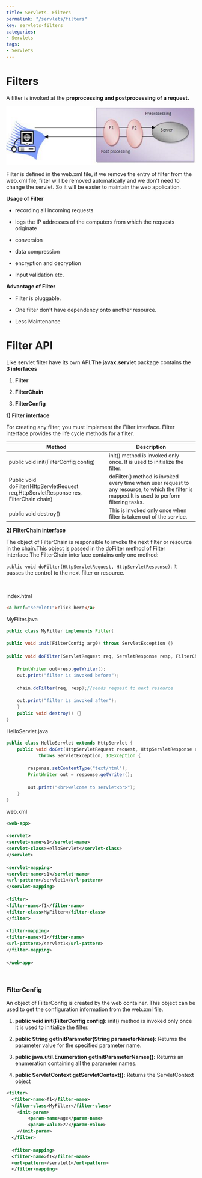 ```yaml
---
title: Servlets- Filters
permalink: "/servlets/filters"
key: servlets-filters
categories:
- Servlets
tags:
- Servlets
---
```


Filters
==========

A filter is invoked at the **preprocessing and postprocessing of a request.**

![](media/13eeec55ded497fbbfaceb3c4a46ed1b.png)

Filter is defined in the web.xml file, if we remove the entry of filter from the
web.xml file, filter will be removed automatically and we don't need to change
the servlet. So it will be easier to maintain the web application.

**Usage of Filter**

-   recording all incoming requests

-   logs the IP addresses of the computers from which the requests originate

-   conversion

-   data compression

-   encryption and decryption

-   Input validation etc.

**Advantage of Filter**

-   Filter is pluggable.

-   One filter don't have dependency onto another resource.

-   Less Maintenance



# Filter API

Like servlet filter have its own API.**The javax.servlet** package contains the
**3 interfaces**

1.  **Filter**

2.  **FilterChain**

3.  **FilterConfig**

**1) Filter interface**

For creating any filter, you must implement the Filter interface. Filter
interface provides the life cycle methods for a filter.

| **Method**                                                                              | **Description**                                                                                                                                 |
|-----------------------------------------------------------------------------------------|-------------------------------------------------------------------------------------------------------------------------------------------------|
| public void init(FilterConfig config)                                                   | init() method is invoked only once. It is used to initialize the filter.                                                                        |
| Public void doFilter(HttpServletRequest req,HttpServletResponse res, FilterChain chain) | doFilter() method is invoked every time when user request to any resource, to which the filter is mapped.It is used to perform filtering tasks. |
| public void destroy()                                                                   | This is invoked only once when filter is taken out of the service.                                                                              |

**2) FilterChain interface**

The object of FilterChain is responsible to invoke the next filter or resource
in the chain.This object is passed in the doFilter method of Filter
interface.The FilterChain interface contains only one method:

`public void doFilter(HttpServletRequest, HttpServletResponse)`:
It passes the control to the next filter or resource.

<br>

index.html
```html
<a href="servlet1">click here</a>
```

MyFilter.java
```java
public class MyFilter implements Filter{  
  
public void init(FilterConfig arg0) throws ServletException {}  
      
public void doFilter(ServletRequest req, ServletResponse resp, FilterChain chain) throws IOException, ServletException {  
          
    PrintWriter out=resp.getWriter();  
    out.print("filter is invoked before");  
          
    chain.doFilter(req, resp);//sends request to next resource  
          
    out.print("filter is invoked after");  
    }  
    public void destroy() {}  
}
```

HelloServlet.java
```java
public class HelloServlet extends HttpServlet {  
    public void doGet(HttpServletRequest request, HttpServletResponse response)  
            throws ServletException, IOException {  
  
        response.setContentType("text/html");  
        PrintWriter out = response.getWriter();  
      
        out.print("<br>welcome to servlet<br>");            
    }    
}
```

web.xml
```xml
<web-app>  
  
<servlet>  
<servlet-name>s1</servlet-name>  
<servlet-class>HelloServlet</servlet-class>  
</servlet>  
  
<servlet-mapping>  
<servlet-name>s1</servlet-name>  
<url-pattern>/servlet1</url-pattern>  
</servlet-mapping>  
  
<filter>  
<filter-name>f1</filter-name>  
<filter-class>MyFilter</filter-class>  
</filter>  
   
<filter-mapping>  
<filter-name>f1</filter-name>  
<url-pattern>/servlet1</url-pattern>  
</filter-mapping>  
    
</web-app>
```


<br>


### FilterConfig

An object of FilterConfig is created by the web container. This object can be
used to get the configuration information from the web.xml file.

1.  **public void init(FilterConfig config):** init() method is invoked only
    once it is used to initialize the filter.

2.  **public String getInitParameter(String parameterName):** Returns the
    parameter value for the specified parameter name.

3.  **public java.util.Enumeration getInitParameterNames():** Returns an
    enumeration containing all the parameter names.

4.  **public ServletContext getServletContext():** Returns the ServletContext
    object
```xml
<filter>  
  <filter-name>f1</filter-name>  
  <filter-class>MyFilter</filter-class>  
  	<init-param>  
  		<param-name>age</param-name>  
 		<param-value>27</param-value>  
  	</init-param>  
  </filter>  

  <filter-mapping>  
  <filter-name>f1</filter-name>  
  <url-pattern>/servlet1</url-pattern>  
  </filter-mapping>  

```


